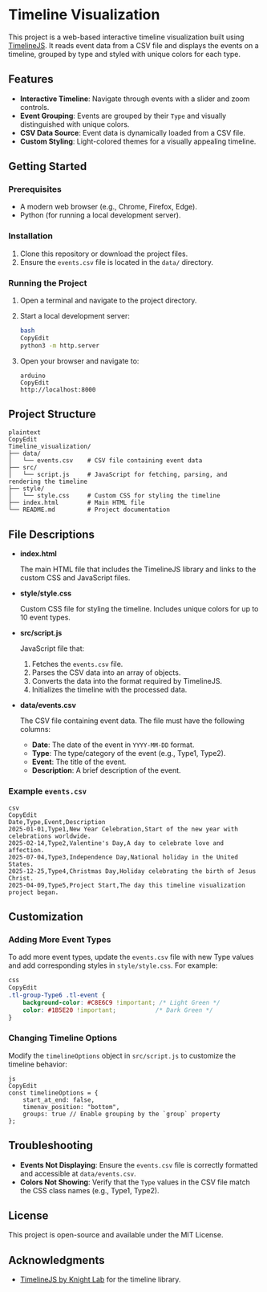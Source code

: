 # Timeline Visualization

This project is a web-based interactive timeline visualization built using [TimelineJS](https://timeline.knightlab.com/). It reads event data from a CSV file and displays the events on a timeline, grouped by type and styled with unique colors for each type.

## Features

- **Interactive Timeline**: Navigate through events with a slider and zoom controls.
- **Event Grouping**: Events are grouped by their `Type` and visually distinguished with unique colors.
- **CSV Data Source**: Event data is dynamically loaded from a CSV file.
- **Custom Styling**: Light-colored themes for a visually appealing timeline.

## Getting Started

### Prerequisites

- A modern web browser (e.g., Chrome, Firefox, Edge).
- Python (for running a local development server).

### Installation

1. Clone this repository or download the project files.
2. Ensure the `events.csv` file is located in the `data/` directory.

### Running the Project

1. Open a terminal and navigate to the project directory.
2. Start a local development server:
    
    ```bash
    bash
    CopyEdit
    python3 -m http.server
    
    ```
    
3. Open your browser and navigate to:
    
    ```
    arduino
    CopyEdit
    http://localhost:8000
    
    ```
    

## Project Structure

```
plaintext
CopyEdit
Timeline_visualization/
├── data/
│   └── events.csv    # CSV file containing event data
├── src/
│   └── script.js     # JavaScript for fetching, parsing, and rendering the timeline
├── style/
│   └── style.css     # Custom CSS for styling the timeline
├── index.html        # Main HTML file
└── README.md         # Project documentation

```

## File Descriptions

- **index.html**
    
    The main HTML file that includes the TimelineJS library and links to the custom CSS and JavaScript files.
    
- **style/style.css**
    
    Custom CSS file for styling the timeline. Includes unique colors for up to 10 event types.
    
- **src/script.js**
    
    JavaScript file that:
    
    1. Fetches the `events.csv` file.
    2. Parses the CSV data into an array of objects.
    3. Converts the data into the format required by TimelineJS.
    4. Initializes the timeline with the processed data.
- **data/events.csv**
    
    The CSV file containing event data. The file must have the following columns:
    
    - **Date**: The date of the event in `YYYY-MM-DD` format.
    - **Type**: The type/category of the event (e.g., Type1, Type2).
    - **Event**: The title of the event.
    - **Description**: A brief description of the event.

### Example `events.csv`

```
csv
CopyEdit
Date,Type,Event,Description
2025-01-01,Type1,New Year Celebration,Start of the new year with celebrations worldwide.
2025-02-14,Type2,Valentine's Day,A day to celebrate love and affection.
2025-07-04,Type3,Independence Day,National holiday in the United States.
2025-12-25,Type4,Christmas Day,Holiday celebrating the birth of Jesus Christ.
2025-04-09,Type5,Project Start,The day this timeline visualization project began.

```

## Customization

### Adding More Event Types

To add more event types, update the `events.csv` file with new Type values and add corresponding styles in `style/style.css`. For example:

```css
css
CopyEdit
.tl-group-Type6 .tl-event {
    background-color: #C8E6C9 !important; /* Light Green */
    color: #1B5E20 !important;           /* Dark Green */
}

```

### Changing Timeline Options

Modify the `timelineOptions` object in `src/script.js` to customize the timeline behavior:

```
js
CopyEdit
const timelineOptions = {
    start_at_end: false,
    timenav_position: "bottom",
    groups: true // Enable grouping by the `group` property
};

```

## Troubleshooting

- **Events Not Displaying**: Ensure the `events.csv` file is correctly formatted and accessible at `data/events.csv`.
- **Colors Not Showing**: Verify that the `Type` values in the CSV file match the CSS class names (e.g., Type1, Type2).

## License

This project is open-source and available under the MIT License.

## Acknowledgments

- [TimelineJS by Knight Lab](https://timeline.knightlab.com/) for the timeline library.
